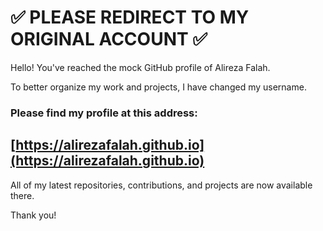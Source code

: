 # ✅ PLEASE REDIRECT TO MY ORIGINAL ACCOUNT ✅

Hello! You've reached the mock GitHub profile of Alireza Falah.

To better organize my work and projects, I have changed my username.

### **Please find my profile at this address:**

## **[https://alirezafalah.github.io](https://alirezafalah.github.io)**

All of my latest repositories, contributions, and projects are now available there. 

Thank you!
